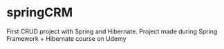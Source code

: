 # springCRM
First CRUD project with Spring and Hibernate.
Project made during Spring Framework + Hibernate course on Udemy
